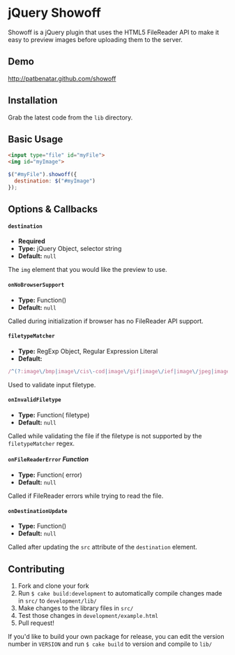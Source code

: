 # jQuery Showoff

Showoff is a jQuery plugin that uses the HTML5 FileReader API to make it easy
to preview images before uploading them to the server.

## Demo

http://patbenatar.github.com/showoff

## Installation

Grab the latest code from the `lib` directory.

## Basic Usage

```html
<input type="file" id="myFile">
<img id="myImage">
```

```javascript
$("#myFile").showoff({
  destination: $("#myImage")
});
```

## Options & Callbacks

#### `destination`
* __Required__
* __Type:__ jQuery Object, selector string
* __Default:__ `null`

The `img` element that you would like the preview to use.

#### `onNoBrowserSupport`
* __Type:__ Function()
* __Default:__ `null`

Called during initialization if browser has no FileReader API support.

#### `filetypeMatcher`
* __Type:__ RegExp Object, Regular Expression Literal
* __Default:__

```javascript
/^(?:image\/bmp|image\/cis\-cod|image\/gif|image\/ief|image\/jpeg|image\/jpeg|image\/jpeg|image\/pipeg|image\/png|image\/svg\+xml|image\/tiff|image\/x\-cmu\-raster|image\/x\-cmx|image\/x\-icon|image\/x\-portable\-anymap|image\/x\-portable\-bitmap|image\/x\-portable\-graymap|image\/x\-portable\-pixmap|image\/x\-rgb|image\/x\-xbitmap|image\/x\-xpixmap|image\/x\-xwindowdump)$/i
```

Used to validate input filetype.

#### `onInvalidFiletype`
* __Type:__ Function(<String> filetype)
* __Default:__ `null`

Called while validating the file if the filetype is not supported by the `filetypeMatcher` regex.

#### `onFileReaderError` _Function_
* __Type:__ Function(<DOMError> error)
* __Default:__ `null`

Called if FileReader errors while trying to read the file.

#### `onDestinationUpdate`
* __Type:__ Function()
* __Default:__ `null`

Called after updating the `src` attribute of the `destination` element.

## Contributing

1. Fork and clone your fork
1. Run `$ cake build:development` to automatically compile changes made in `src/` to `development/lib/`
1. Make changes to the library files in `src/`
1. Test those changes in `development/example.html`
1. Pull request!

If you'd like to build your own package for release, you can edit the version number
in `VERSION` and run `$ cake build` to version and compile to `lib/`